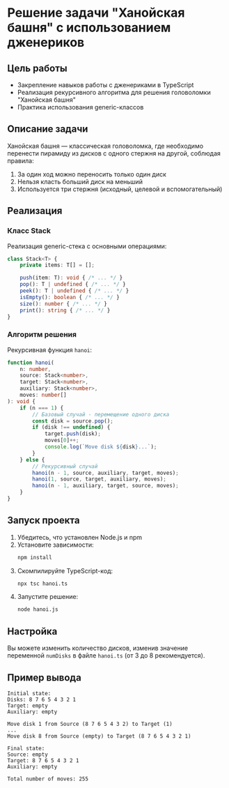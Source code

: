 # Решение задачи "Ханойская башня" с использованием дженериков

## Цель работы
- Закрепление навыков работы с дженериками в TypeScript
- Реализация рекурсивного алгоритма для решения головоломки "Ханойская башня"
- Практика использования generic-классов

## Описание задачи
Ханойская башня — классическая головоломка, где необходимо перенести пирамиду из дисков с одного стержня на другой, соблюдая правила:
1. За один ход можно переносить только один диск
2. Нельзя класть больший диск на меньший
3. Используется три стержня (исходный, целевой и вспомогательный)

## Реализация

### Класс Stack<T>
Реализация generic-стека с основными операциями:
```typescript
class Stack<T> {
    private items: T[] = [];

    push(item: T): void { /* ... */ }
    pop(): T | undefined { /* ... */ }
    peek(): T | undefined { /* ... */ }
    isEmpty(): boolean { /* ... */ }
    size(): number { /* ... */ }
    print(): string { /* ... */ }
}
```

### Алгоритм решения
Рекурсивная функция `hanoi`:
```typescript
function hanoi(
    n: number,
    source: Stack<number>,
    target: Stack<number>,
    auxiliary: Stack<number>,
    moves: number[]
): void {
    if (n === 1) {
        // Базовый случай - перемещение одного диска
        const disk = source.pop();
        if (disk !== undefined) {
            target.push(disk);
            moves[0]++;
            console.log(`Move disk ${disk}...`);
        }
    } else {
        // Рекурсивный случай
        hanoi(n - 1, source, auxiliary, target, moves);
        hanoi(1, source, target, auxiliary, moves);
        hanoi(n - 1, auxiliary, target, source, moves);
    }
}
```

## Запуск проекта

1. Убедитесь, что установлен Node.js и npm
2. Установите зависимости:
   ```bash
   npm install
   ```
3. Скомпилируйте TypeScript-код:
   ```bash
   npx tsc hanoi.ts
   ```
4. Запустите решение:
   ```bash
   node hanoi.js
   ```

## Настройка
Вы можете изменить количество дисков, изменив значение переменной `numDisks` в файле `hanoi.ts` (от 3 до 8 рекомендуется).

## Пример вывода
```
Initial state:
Disks: 8 7 6 5 4 3 2 1
Target: empty
Auxiliary: empty

Move disk 1 from Source (8 7 6 5 4 3 2) to Target (1)
...
Move disk 8 from Source (empty) to Target (8 7 6 5 4 3 2 1)

Final state:
Source: empty
Target: 8 7 6 5 4 3 2 1
Auxiliary: empty

Total number of moves: 255
```
